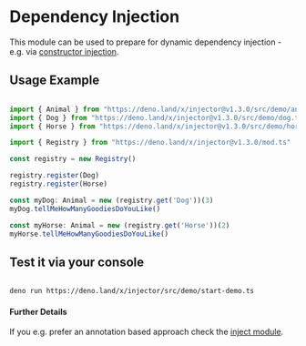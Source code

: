 # Dependency Injection

This module can be used to prepare for dynamic dependency injection - e.g. via [constructor injection](https://github.com/distributed-ledger-technology/cash-services/blob/main/volatility-farmer/start-volatility-farmer.ts#L26-L37). 

## Usage Example

```ts

import { Animal } from "https://deno.land/x/injector@v1.3.0/src/demo/animal.ts" // for demo
import { Dog } from "https://deno.land/x/injector@v1.3.0/src/demo/dog.ts" // for demo
import { Horse } from "https://deno.land/x/injector@v1.3.0/src/demo/horse.ts" // for demo

import { Registry } from "https://deno.land/x/injector@v1.3.0/mod.ts"

const registry = new Registry()

registry.register(Dog)
registry.register(Horse)

const myDog: Animal = new (registry.get('Dog'))(3)
myDog.tellMeHowManyGoodiesDoYouLike()

const myHorse: Animal = new (registry.get('Horse'))(2)
myHorse.tellMeHowManyGoodiesDoYouLike()


```


## Test it via your console

```sh

deno run https://deno.land/x/injector/src/demo/start-demo.ts

```


  
#### Further Details

If you e.g. prefer an annotation based approach check the [inject module](https://deno.land/x/inject).

